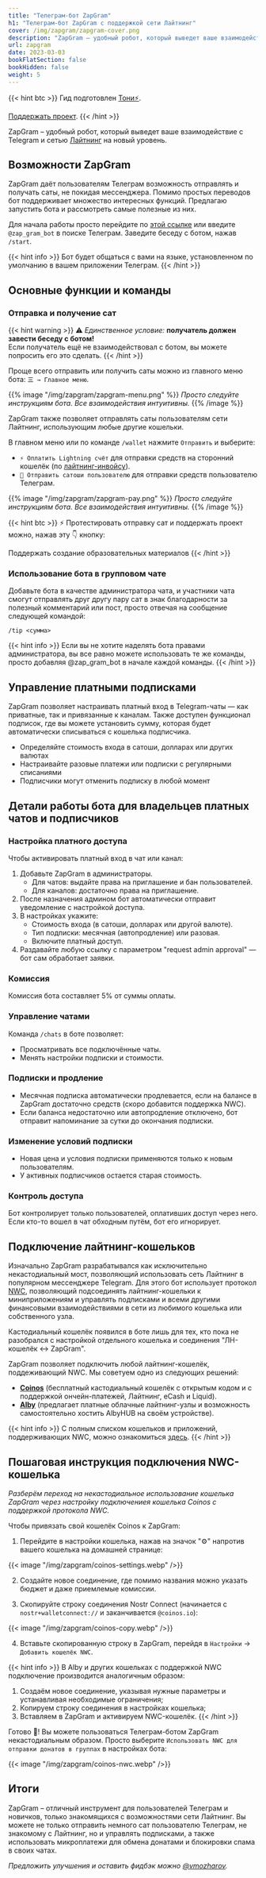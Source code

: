 ```yaml
---
title: "Телеграм-бот ZapGram"
h1: "Телеграм-бот ZapGram с поддержкой сети Лайтнинг"
cover: /img/zapgram/zapgram-cover.png
description: "ZapGram – удобный робот, который выведет ваше взаимодействие с Telegram и сетью Лайтнинг на новый уровень."
url: zapgram
date: 2023-03-03
bookFlatSection: false
bookHidden: false
weight: 5
---
```


{{< hint btc >}}
Гид подготовлен [Тони⚡️](https://snort.social/p/npub10awzknjg5r5lajnr53438ndcyjylgqsrnrtq5grs495v42qc6awsj45ys7). 

[Поддержать проект](/contribute).
{{< /hint >}}

ZapGram – удобный робот, который выведет ваше взаимодействие с Telegram и сетью [Лайтнинг](/glossary/#лайтнинг-lightning-network) на новый уровень.

## Возможности ZapGram 

ZapGram даёт пользователям Телеграм возможность отправлять и получать саты, не покидая мессенджера. Помимо простых переводов бот поддерживает множество интересных функций. Предлагаю запустить бота и рассмотреть самые полезные из них.

Для начала работы просто перейдите по [этой ссылке](https://t.me/zap_gram_bot) или введите `@zap_gram_bot` в поиске Телеграм. Заведите беседу с ботом, нажав `/start`.

{{< hint info >}}
Бот будет общаться с вами на языке, установленном по умолчанию в вашем приложении Телеграм.
{{< /hint >}}

## Основные функции и команды

### Отправка и получение сат

{{< hint warning >}}
⚠️ _Единственное условие:_ __получатель должен завести беседу с ботом!__  
Если получатель ещё не взаимодействовал с ботом, вы можете попросить его это сделать. 
{{< /hint >}}

Проще всего отправить или получить саты можно из главного меню бота: `㆔ → Главное меню`. 

{{% image "/img/zapgram/zapgram-menu.png" %}}
_Просто следуйте инструкциям бота. Все взаимодействия интуитивны._
{{% /image %}}

ZapGram также позволяет отправлять саты пользователям сети Лайтнинг, использующим любые другие кошельки.  

В главном меню или по команде `/wallet` нажмите `Отправить` и выберите:
-  `⚡️ Оплатить Lightning счёт` для отправки средств на сторонний кошелёк (по [лайтнинг-инвойсу](/glossary/#инвойс-лайтнинг-инвойс--lightning-invoice)).
- `👤 Отправить сатоши пользователю` для отправки средств пользователю Телеграм. 

{{% image "/img/zapgram/zapgram-pay.png" %}}
_Просто следуйте инструкциям бота. Все взаимодействия интуитивны._
{{% /image %}}

{{< hint btc >}}
⚡️ Протестировать отправку сат и поддержать проект можно, нажав эту 👇 кнопку:

<script type="module" src="https://esm.sh/simple-boost@latest"></script>
<simple-boost currency="usd" amount="1.0" nwc="nostr+walletconnect://3b0422778350c55694d21c6bdbee8bc9af8fd5298d77992c2a07fea0ff122ad6?relay=wss://relay.getalby.com/v1&secret=c33e1b687ed53f2bcf5c591bd699177bed8a6f7ba726ebacae4b0ccc1c54fa68">Поддержать создание образовательных материалов</simple-boost>
{{< /hint >}}

### Использование бота в групповом чате

Добавьте бота в качестве администратора чата, и участники чата смогут отправлять друг другу пару сат в знак благодарности за полезный комментарий или пост, просто отвечая на сообщение следующей командой:

```
/tip <сумма> 
```

{{< hint info >}}
Если вы не хотите наделять бота правами администратора, вы все равно можете использовать те же команды, просто добавляя @zap_gram_bot в начале каждой команды.
{{< /hint >}}

## Управление платными подписками

ZapGram позволяет настраивать платный вход в Telegram-чаты — как приватные, так и привязанные к каналам. Также доступен функционал подписок, где вы можете установить сумму, которая будет автоматически списываться с кошелька подписчика.

- Определяйте стоимость входа в сатоши, долларах или других валютах
- Настраивайте разовые платежи или подписки с регулярными списаниями
- Подписчики могут отменить подписку в любой момент

## Детали работы бота для владельцев платных чатов и подписчиков

### Настройка платного доступа  
Чтобы активировать платный вход в чат или канал:  

1. Добавьте ZapGram в администраторы.  
   - Для чатов: выдайте права на приглашение и бан пользователей.  
   - Для каналов: достаточно права на приглашение.  
2. После назначения админом бот автоматически отправит уведомление с настройкой доступа.  
3. В настройках укажите:  
   - Стоимость входа (в сатоши, долларах или другой валюте).  
   - Тип подписки: месячная (автопродление) или разовая.  
   - Включите платный доступ.  
4. Раздавайте любую ссылку с параметром "request admin approval" — бот сам обработает заявки.  

### Комиссия  
Комиссия бота составляет 5% от суммы оплаты.   

### Управление чатами  
Команда `/chats` в боте позволяет:  
- Просматривать все подключённые чаты.  
- Менять настройки подписки и стоимости.  

### Подписки и продление  
- Месячная подписка автоматически продлевается, если на балансе в ZapGram достаточно средств (скоро добавится поддержка NWC).  
- Если баланса недостаточно или автопродление отключено, бот отправит напоминание за сутки до окончания подписки.  

### Изменение условий подписки  
- Новая цена и условия подписки применяются только к новым пользователям.  
- У активных подписчиков остается старая стоимость.  

### Контроль доступа  
Бот контролирует только пользователей, оплативших доступ через него. Если кто-то вошел в чат обходным путём, бот его игнорирует.  

## Подключение лайтнинг-кошельков

Изначально ZapGram разрабатывался как исключительно некастодиальный мост, позволяющий использовать сеть Лайтнинг в популярном мессенджере Telegram. Для этого бот использует протокол [NWC](https://nwc.getalby.com/about), позволяющий подсоединять лайтнинг-кошельки к миниприложениям и управлять подписками и всеми другими финансовыми взаимодействиями в сети из любимого кошелька или собственного узла. 

Кастодиальный кошелёк появился в боте лишь для тех, кто пока не разобрался с настройкой отдельного кошелька и соединения "ЛН-кошелёк ↔️ ZapGram". 

ZapGram позволяет подключить любой лайтнинг-кошелёк, поддеживающий NWC. Мы советуем одно из следующих решений:

- [__Coinos__](https://coinos.io) (бесплатный кастодиальный кошелёк с открытым кодом и с поддержкой ончейн-платежей, Лайтнинг, eCash и Liquid).
- [__Alby__](https://getalby.com) (предлагает платные облачные лайтнинг-узлы и возможность самостоятельно хостить AlbyHUB на своём устройстве).

{{< hint info >}}
С полным списком кошельков и приложений, поддерживающих NWC, можно ознакомиться [здесь](https://nwc.dev).
{{< /hint >}}

## Пошаговая инструкция подключения NWC-кошелька

_Разберём переход на некастодиальное использование кошелька ZapGram через настройку подключениея кошелька Coinos с поддержкой протокола NWC._

Чтобы привязать свой кошелёк Coinos к ZapGram:

1. Перейдите в настройки кошелька, нажав на значок "⚙️" напротив вашего кошелька на домашней странице:

{{< image "/img/zapgram/coinos-settings.webp" />}}

2. Создайте новое соединение, где помимо названия можно указать бюджет и даже приемлемые комиссии. 

3. Скопируйте строку соединения Nostr Connect (начинается с `nostr+walletconnect://` и заканчивается `@coinos.io`):

{{< image "/img/zapgram/coinos-copy.webp" />}}

4. Вставьте скопированную строку в ZapGram, перейдя в `Настройки` → `Добавить кошелёк NWC`. 

{{< hint info >}}
В Alby и других кошельках с поддержкой NWC подключение производится аналогичным образом: 

1. Создаём новое соединение, указывая нужные параметры и устанавливая необходимые ограничения;
2. Копируем строку соединения в настройках кошелька;
3. Вставляем в ZapGram и активируем NWC-кошелёк.
{{< /hint >}}

Готово 🎉! Вы можете пользоваться Телеграм-ботом ZapGram некастодиальным образом. Просто выберите `Использовать NWC для отправки донатов в группах` в настройках бота:

{{< image "/img/zapgram/coinos-nwc.webp" />}}

## Итоги

ZapGram – отличный инструмент для пользователей Телеграм и новичков, только знакомящихся с возможностями сети Лайтнинг. Вы можете не только отправить немного сат пользователю Телеграм, не знакомому с Лайтнинг, но и управлять подписками, а также использовать микроплатежи для обмена донатами и блокировки спама в своих чатах.

_Предложить улучшения и оставить фидбэк можно [@vmozharov](https://t.me/vmozharov)._ 